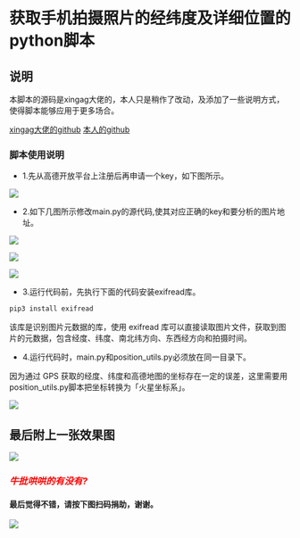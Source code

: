 # 获取手机拍摄照片的经纬度及详细位置的python脚本

## 说明

本脚本的源码是xingag大佬的，本人只是稍作了改动，及添加了一些说明方式，使得脚本能够应用于更多场合。

[xingag大佬的github](https://github.com/xingag/)
[本人的github](https://github.com/FDlucifer/)


### 脚本使用说明

* 1.先从高德开放平台上注册后再申请一个key，如下图所示。

![](https://raw.githubusercontent.com/wiki/FDlucifer/FDlucifer.github.io/location.jpg)

* 2.如下几图所示修改main.py的源代码,使其对应正确的key和要分析的图片地址。

![](https://raw.githubusercontent.com/wiki/FDlucifer/FDlucifer.github.io/location2.jpg)

![](https://raw.githubusercontent.com/wiki/FDlucifer/FDlucifer.github.io/location3.jpg)

![](https://raw.githubusercontent.com/wiki/FDlucifer/FDlucifer.github.io/location4.jpg)

* 3.运行代码前，先执行下面的代码安装exifread库。

``` bash
pip3 install exifread
```
该库是识别图片元数据的库，使用 exifread 库可以直接读取图片文件，获取到图片的元数据，包含经度、纬度、南北纬方向、东西经方向和拍摄时间。

* 4.运行代码时，main.py和position_utils.py必须放在同一目录下。

因为通过 GPS 获取的经度、纬度和高德地图的坐标存在一定的误差，这里需要用position_utils.py脚本把坐标转换为「火星坐标系」。

![](https://raw.githubusercontent.com/wiki/FDlucifer/FDlucifer.github.io/location5.jpg)

## 最后附上一张效果图

![](https://raw.githubusercontent.com/wiki/FDlucifer/FDlucifer.github.io/location6.jpg)

### ***<font color="red">牛批哄哄的有没有?</font>***

#### 最后觉得不错，请按下图扫码捐助，谢谢。

![](https://raw.githubusercontent.com/wiki/FDlucifer/FDlucifer.github.io/wechat-qcode.jpg)